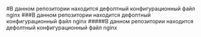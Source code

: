 #В данном репозитории находится дефолтный конфигурационный файл nginx
###В данном репозитории находится дефолтный конфигурационный файл nginx
#####В данном репозитории находится дефолтный конфигурационный файл nginx
